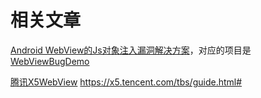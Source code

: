 # 相关文章
[Android WebView的Js对象注入漏洞解决方案](https://blog.csdn.net/leehong2005/article/details/11808557)，对应的项目是[WebViewBugDemo](https://github.com/yushiwo/WebViewBugDemo)

[腾讯X5WebView](https://x5.tencent.com/tbs/guide.html#) https://x5.tencent.com/tbs/guide.html#

